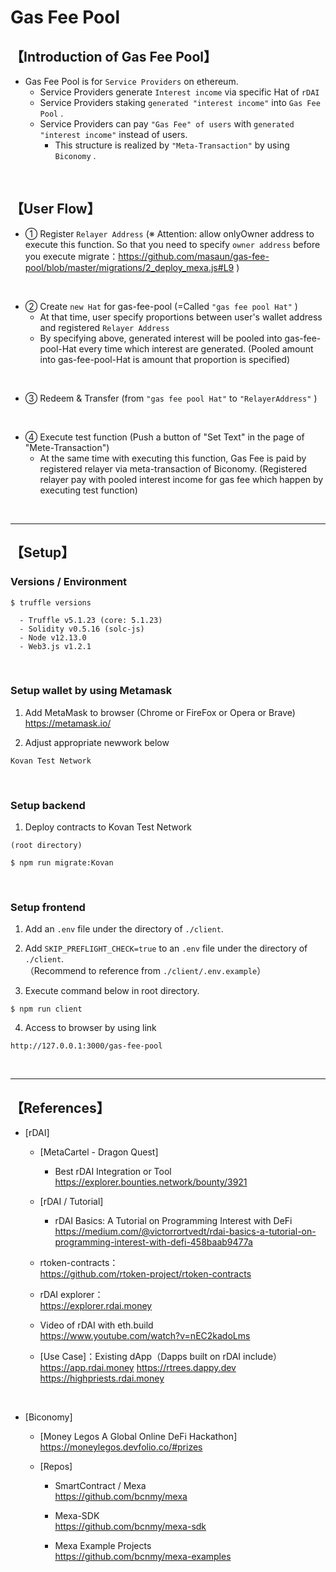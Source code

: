 # Gas Fee Pool

## 【Introduction of Gas Fee Pool】
- Gas Fee Pool is for `Service Providers` on ethereum.
  - Service Providers generate `Interest income` via specific Hat of `rDAI`
  - Service Providers staking `generated "interest income"` into `Gas Fee Pool` .
  - Service Providers can pay `"Gas Fee" of users` with `generated "interest income"` instead of users. 
    - This structure is realized by `"Meta-Transaction"` by using `Biconomy` . 

&nbsp;

## 【User Flow】
- ① Register `Relayer Address` 
    (※ Attention: allow onlyOwner address to execute this function. So that you need to specify `owner address` before you execute migrate：https://github.com/masaun/gas-fee-pool/blob/master/migrations/2_deploy_mexa.js#L9 )

<br>

- ② Create `new Hat` for gas-fee-pool (=Called `"gas fee pool Hat"` ) 
  - At that time, user specify proportions between user's wallet address and registered `Relayer Address`
  - By specifying above, generated interest will be pooled into gas-fee-pool-Hat every time which interest are generated. 
    (Pooled amount into gas-fee-pool-Hat is amount that proportion is specified)

<br>

- ③ Redeem & Transfer (from `"gas fee pool Hat"` to `"RelayerAddress"` )


<br>

- ④ Execute test function (Push a button of "Set Text" in the page of "Mete-Transaction")
  - At the same time with executing this function, Gas Fee is paid by registered relayer via meta-transaction of Biconomy.
    (Registered relayer pay with pooled interest income for gas fee which happen by executing test function)


&nbsp;


***

## 【Setup】
### Versions / Environment
```
$ truffle versions

  - Truffle v5.1.23 (core: 5.1.23)
  - Solidity v0.5.16 (solc-js)
  - Node v12.13.0
  - Web3.js v1.2.1
```

<br>


### Setup wallet by using Metamask
1. Add MetaMask to browser (Chrome or FireFox or Opera or Brave)    
https://metamask.io/  


2. Adjust appropriate newwork below 
```
Kovan Test Network
```

&nbsp;


### Setup backend
1. Deploy contracts to Kovan Test Network
```
(root directory)

$ npm run migrate:Kovan
```

&nbsp;


### Setup frontend
1. Add an `.env` file under the directory of `./client`.

2. Add `SKIP_PREFLIGHT_CHECK=true` to an `.env` file under the directory of `./client`.  
（Recommend to reference from `./client/.env.example`）

3. Execute command below in root directory.
```
$ npm run client
```

4. Access to browser by using link 
```
http://127.0.0.1:3000/gas-fee-pool
```

&nbsp;

***

## 【References】
- [rDAI]
  - [MetaCartel - Dragon Quest]
    - Best rDAI Integration or Tool  
      https://explorer.bounties.network/bounty/3921

  - [rDAI / Tutorial]
    - rDAI Basics: A Tutorial on Programming Interest with DeFi  
      https://medium.com/@victorrortvedt/rdai-basics-a-tutorial-on-programming-interest-with-defi-458baab9477a

  - rtoken-contracts：  
    https://github.com/rtoken-project/rtoken-contracts 

  - rDAI explorer：  
    https://explorer.rdai.money

  - Video of rDAI with eth.build  
    https://www.youtube.com/watch?v=nEC2kadoLms

  - [Use Case]：Existing dApp（Dapps built on rDAI include）  
	https://app.rdai.money
	https://rtrees.dappy.dev
	https://highpriests.rdai.money

<br>


- [Biconomy]
  - [Money Legos A Global Online DeFi Hackathon]  
    https://moneylegos.devfolio.co/#prizes


  - [Repos]
	- SmartContract / Mexa  
	  https://github.com/bcnmy/mexa

	- Mexa-SDK  
	  https://github.com/bcnmy/mexa-sdk

	- Mexa Example Projects  
	  https://github.com/bcnmy/mexa-examples

